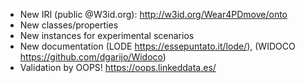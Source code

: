 - New IRI (public @W3id.org): http://w3id.org/Wear4PDmove/onto
- New classes/properties
- New instances for experimental scenarios
- New documentation (LODE https://essepuntato.it/lode/), (WIDOCO https://github.com/dgarijo/Widoco)
- Validation by OOPS! https://oops.linkeddata.es/
